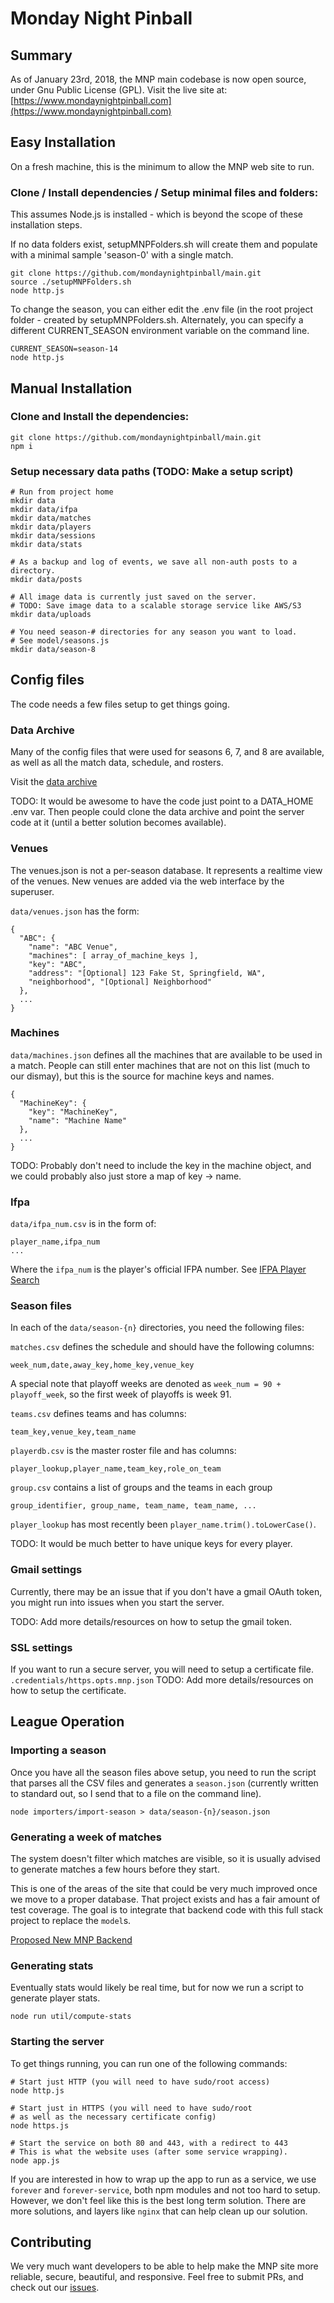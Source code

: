 # Monday Night Pinball

## Summary

As of January 23rd, 2018, the MNP main codebase is now open source, under Gnu Public License (GPL).
Visit the live site at: [https://www.mondaynightpinball.com](https://www.mondaynightpinball.com)

## Easy Installation

On a fresh machine, this is the minimum to allow the MNP web site to run.

### Clone / Install dependencies / Setup minimal files and folders:

This assumes Node.js is installed - which is beyond the scope of these installation steps.

If no data folders exist, setupMNPFolders.sh will create them and populate with a minimal
sample 'season-0' with a single match.

```
git clone https://github.com/mondaynightpinball/main.git
source ./setupMNPFolders.sh
node http.js
```

To change the season, you can either edit the .env file (in the root project folder - created by
setupMNPFolders.sh.  Alternately, you can specify a different CURRENT_SEASON environment variable
on the command line.

```
CURRENT_SEASON=season-14
node http.js
```


## Manual Installation

### Clone and Install the dependencies:

```
git clone https://github.com/mondaynightpinball/main.git
npm i
```

### Setup necessary data paths (TODO: Make a setup script)
```
# Run from project home
mkdir data
mkdir data/ifpa
mkdir data/matches
mkdir data/players
mkdir data/sessions
mkdir data/stats

# As a backup and log of events, we save all non-auth posts to a directory.
mkdir data/posts

# All image data is currently just saved on the server.
# TODO: Save image data to a scalable storage service like AWS/S3
mkdir data/uploads

# You need season-# directories for any season you want to load.
# See model/seasons.js
mkdir data/season-8
```

## Config files

The code needs a few files setup to get things going.

### Data Archive

Many of the config files that were used for seasons 6, 7, and 8
are available, as well as all the match data, schedule, and rosters.

Visit the [data archive](https://github.com/mondaynightpinball/data-archive)

TODO: It would be awesome to have the code just point to a DATA_HOME .env var. Then people could clone the data archive and point the server code at it (until a better solution becomes available).

### Venues
The venues.json is not a per-season database.  It represents a realtime view of the venues.  New venues are added via the web interface by the superuser.

`data/venues.json` has the form:
```
{
  "ABC": {
    "name": "ABC Venue",
    "machines": [ array_of_machine_keys ],
    "key": "ABC",
    "address": "[Optional] 123 Fake St, Springfield, WA",
    "neighborhood", "[Optional] Neighborhood"
  },
  ...
}
```

### Machines

`data/machines.json` defines all the machines that are available to
be used in a match. People can still enter machines that are not on
this list (much to our dismay), but this is the source for machine keys and names.

```
{
  "MachineKey": {
    "key": "MachineKey",
    "name": "Machine Name"
  },
  ...
}
```

TODO: Probably don't need to include the key in the machine object, and we could probably also just store a map of key -> name.

### Ifpa

`data/ifpa_num.csv` is in the form of:

```
player_name,ifpa_num
...
```

Where the `ifpa_num` is the player's official IFPA number.
See [IFPA Player Search](https://www.ifpapinball.com/players/find.php)

### Season files

In each of the `data/season-{n}` directories, you need the following files:

`matches.csv` defines the schedule and should have the following columns:
```
week_num,date,away_key,home_key,venue_key
```

A special note that playoff weeks are denoted as `week_num = 90 + playoff_week`, so the first week of playoffs is week 91.

`teams.csv` defines teams and has columns:
```
team_key,venue_key,team_name
```

`playerdb.csv` is the master roster file and has columns:
```
player_lookup,player_name,team_key,role_on_team
```

`group.csv` contains a list of groups and the teams in each group
```
group_identifier, group_name, team_name, team_name, ...
```

`player_lookup` has most recently been `player_name.trim().toLowerCase()`.

TODO: It would be much better to have unique keys for every player.

### Gmail settings

Currently, there may be an issue that if you don't have a gmail OAuth token, you might run into issues when you start the server.

TODO: Add more details/resources on how to setup the gmail token.

### SSL settings

If you want to run a secure server, you will need to setup a certificate file.
`.credentials/https.opts.mnp.json`
TODO: Add more details/resources on how to setup the certificate.

## League Operation

### Importing a season

Once you have all the season files above setup, you need to run the script that parses all the CSV files and generates a `season.json` (currently written to standard out, so I send that to a file on the command line).

```
node importers/import-season > data/season-{n}/season.json
```

### Generating a week of matches

The system doesn't filter which matches are visible, so it is usually advised to generate matches a few hours before they start.

This is one of the areas of the site that could be very much improved once we move to a proper database. That project exists and has a fair amount of test coverage. The goal is to integrate that backend code with this full stack project to replace the `model`s.

[Proposed New MNP Backend](https://github.com/mondaynightpinball/server)

### Generating stats

Eventually stats would likely be real time, but for now we run a script to generate player stats.

```
node run util/compute-stats
```

### Starting the server

To get things running, you can run one of the following commands:
```
# Start just HTTP (you will need to have sudo/root access)
node http.js

# Start just in HTTPS (you will need to have sudo/root
# as well as the necessary certificate config)
node https.js

# Start the service on both 80 and 443, with a redirect to 443
# This is what the website uses (after some service wrapping).
node app.js
```

If you are interested in how to wrap up the app to run as a service, we use `forever` and `forever-service`, both npm modules and not too hard to setup.
However, we don't feel like this is the best long term solution.
There are more solutions, and layers like `nginx` that can help clean up our solution.

## Contributing

We very much want developers to be able to help make the MNP site more reliable, secure, beautiful, and responsive. Feel free to submit PRs, and check out our [issues](https://github.com/mondaynightpinball/main/issues).
